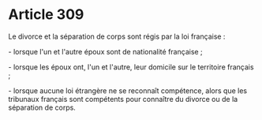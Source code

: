 # Article 309

Le divorce et la séparation de corps sont régis par la loi française :

\- lorsque l'un et l'autre époux sont de nationalité française ;

\- lorsque les époux ont, l'un et l'autre, leur domicile sur le territoire français ;

\- lorsque aucune loi étrangère ne se reconnaît compétence, alors que les tribunaux français sont compétents pour connaître du divorce ou de la séparation de corps.
